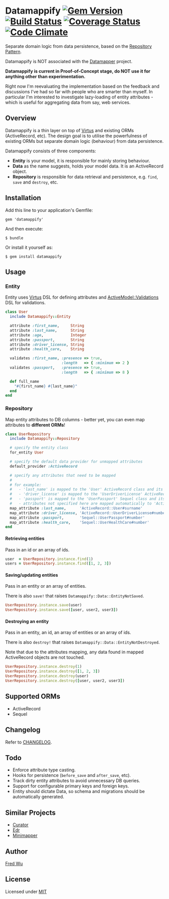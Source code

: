 # Datamappify [![Gem Version](https://badge.fury.io/rb/datamappify.png)](http://badge.fury.io/rb/datamappify) [![Build Status](https://api.travis-ci.org/fredwu/datamappify.png)](http://travis-ci.org/fredwu/datamappify) [![Coverage Status](https://coveralls.io/repos/fredwu/datamappify/badge.png)](https://coveralls.io/r/fredwu/datamappify) [![Code Climate](https://codeclimate.com/github/fredwu/datamappify.png)](https://codeclimate.com/github/fredwu/datamappify)

Separate domain logic from data persistence, based on the [Repository Pattern](http://martinfowler.com/eaaCatalog/repository.html).

Datamappify is NOT associated with the [Datamapper](https://github.com/datamapper/) project.

__Datamappify is current in Proof-of-Concept stage, do NOT use it for anything other than experimentation.__

Right now I'm reevaluating the implementation based on the feedback and discussions I've had so far with people who are smarter than myself. In particular I'm interested to investigate lazy-loading of entity attributes - which is useful for aggregating data from say, web services.

## Overview

Datamappify is a thin layer on top of [Virtus](https://github.com/solnic/virtus) and existing ORMs (ActiveRecord, etc). The design goal is to utilise the powerfulness of existing ORMs but separate domain logic (behaviour) from data persistence.

Datamappify consists of three components:

- __Entity__ is your model, it is responsible for mainly storing behaviour.
- __Data__ as the name suggests, holds your model data. It is an ActiveRecord object.
- __Repository__ is responsible for data retrieval and persistence, e.g. `find`, `save` and `destroy`, etc.

## Installation

Add this line to your application's Gemfile:

    gem 'datamappify'

And then execute:

    $ bundle

Or install it yourself as:

    $ gem install datamappify

## Usage

### Entity

Entity uses [Virtus](https://github.com/solnic/virtus) DSL for defining attributes and [ActiveModel::Validations](http://api.rubyonrails.org/classes/ActiveModel/Validations.html) DSL for validations.

```ruby
class User
  include Datamappify::Entity

  attribute :first_name,     String
  attribute :last_name,      String
  attribute :age,            Integer
  attribute :passport,       String
  attribute :driver_license, String
  attribute :health_care,    String

  validates :first_name, :presence => true,
                         :length   => { :minimum => 2 }
  validates :passport,   :presence => true,
                         :length   => { :minimum => 8 }

  def full_name
    "#{first_name} #{last_name}"
  end
end
```

### Repository

Map entity attributes to DB columns - better yet, you can even map attributes to __different ORMs__!

```ruby
class UserRepository
  include Datamappify::Repository

  # specify the entity class
  for_entity User

  # specify the default data provider for unmapped attributes
  default_provider :ActiveRecord

  # specify any attributes that need to be mapped
  #
  # for example:
  #   - 'last_name' is mapped to the 'User' ActiveRecord class and its 'surname' attribute
  #   - 'driver_license' is mapped to the 'UserDriverLicense' ActiveRecord class and its 'number' attribute
  #   - 'passport' is mapped to the 'UserPassport' Sequel class and its 'number' attribute
  #   - attributes not specified here are mapped automatically to 'ActiveRecord::User'
  map_attribute :last_name,      'ActiveRecord::User#surname'
  map_attribute :driver_license, 'ActiveRecord::UserDriverLicense#number'
  map_attribute :passport,       'Sequel::UserPassport#number'
  map_attribute :health_care,    'Sequel::UserHealthCare#number'
end
```

#### Retrieving entities

Pass in an id or an array of ids.

```ruby
user  = UserRepository.instance.find(1)
users = UserRepository.instance.find([1, 2, 3])
```

#### Saving/updating entities

Pass in an entity or an array of entities.

There is also `save!` that raises `Datamappify::Data::EntityNotSaved`.

```ruby
UserRepository.instance.save(user)
UserRepository.instance.save([user, user2, user3])
```

#### Destroying an entity

Pass in an entity, an id, an array of entities or an array of ids.

There is also `destroy!` that raises `Datamappify::Data::EntityNotDestroyed`.

Note that due to the attributes mapping, any data found in mapped ActiveRecord objects are not touched.

```ruby
UserRepository.instance.destroy(1)
UserRepository.instance.destroy([1, 2, 3])
UserRepository.instance.destroy(user)
UserRepository.instance.destroy([user, user2, user3])
```

## Supported ORMs

- ActiveRecord
- Sequel

## Changelog

Refer to [CHANGELOG](CHANGELOG.md).

## Todo

- Enforce attribute type casting.
- Hooks for persistence (`before_save` and `after_save`, etc).
- Track dirty entity attributes to avoid unnecessary DB queries.
- Support for configurable primary keys and foreign keys.
- Entity should dictate Data, so schema and migrations should be automatically generated.

## Similar Projects

- [Curator](https://github.com/braintree/curator)
- [Edr](https://github.com/nulogy/edr)
- [Minimapper](https://github.com/joakimk/minimapper)

## Author

[Fred Wu](http://fredwu.me/)

## License

Licensed under [MIT](http://fredwu.mit-license.org/)
